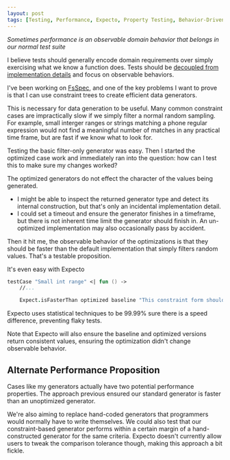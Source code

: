 ```yaml
---
layout: post
tags: [Testing, Performance, Expecto, Property Testing, Behavior-Driven Development]
---
```


*Sometimes performance is an observable domain behavior that belongs in our normal test suite*

I believe tests should generally encode domain requirements over simply exercising what we know a function does. Tests should be [decoupled from implementation details](https://codewithspoon.com/2019/12/stop-corrupting-yourself-test-against-abstractions/) and focus on observable behaviors. 

I've been working on [FsSpec](https://github.com/farlee2121/fsspec), and one of the key problems I want to prove is that I can use constraint trees to create efficient data generators.

This is necessary for data generation to be useful. Many common constraint cases are impractically slow if we simply filter a normal random sampling. For example, small interger ranges or strings matching a phone regular expression would not find a meaningful number of matches in any practical time frame, but are fast if we know what to look for.

Testing the basic filter-only generator was easy. Then I started the optimized case work and immediately ran into the question: how can I test this to make sure my changes worked?

The optimized generators do not effect the character of the values being generated. 
- I might be able to inspect the returned generator type and detect its internal construction, but that's only an incidental implementation detail.
- I could set a timeout and ensure the generator finishes in a timeframe, but there is not inherent time limit the generator should finish in. An un-optimized implementation may also occasionally pass by accident.

Then it hit me, the observable behavior of the optimizations is that they should be faster than the default implementation that simply filters random  values. That's a testable proposition.

It's even easy with Expecto

```fsharp
testCase "Small int range" <| fun () ->
    //...

    Expect.isFasterThan optimized baseline "This constraint form should support generation faster than basic filtering"
```

Expecto uses statistical techniques to be 99.99% sure there is a speed difference, preventing flaky tests.

Note that Expecto will also ensure the baseline and optimized versions return consistent values, ensuring the optimization didn't change observable behavior.

## Alternate Performance Proposition

Cases like my generators actually have two potential performance properties.
The approach previous ensured our standard generator is faster than an unoptimized generator. 

We're also aiming to replace hand-coded generators that programmers would normally have to write themselves. We could also test that our constraint-based generator performs within a certain margin of a hand-constructed generator for the same criteria. Expecto doesn't currently allow users to tweak the comparison tolerance though, making this approach a bit fickle.